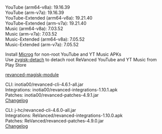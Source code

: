 YouTube (arm64-v8a): 19.16.39  
YouTube (arm-v7a): 19.16.39  
YouTube-Extended (arm64-v8a): 19.21.40  
YouTube-Extended (arm-v7a): 19.21.40  
Music (arm64-v8a): 7.03.52  
Music (arm-v7a): 7.03.52  
Music-Extended (arm64-v8a): 7.05.52  
Music-Extended (arm-v7a): 7.05.52  

Install [Microg](https://github.com/ReVanced/GmsCore/releases) for non-root YouTube and YT Music APKs  
Use [zygisk-detach](https://github.com/j-hc/zygisk-detach) to detach root ReVanced YouTube and YT Music from Play Store  

[revanced-magisk-module](https://github.com/j-hc/revanced-magisk-module)
  
CLI: inotia00/revanced-cli-4.6.1-all.jar  
Integrations: inotia00/revanced-integrations-1.10.1.apk  
Patches: inotia00/revanced-patches-4.9.1.jar  
[Changelog](https://github.com/inotia00/revanced-patches/releases/tag/v4.9.1)

CLI: j-hc/revanced-cli-4.6.0-all.jar  
Integrations: ReVanced/revanced-integrations-1.10.0.apk  
Patches: ReVanced/revanced-patches-4.9.0.jar  
[Changelog](https://github.com/ReVanced/revanced-patches/releases/tag/v4.9.0)  
